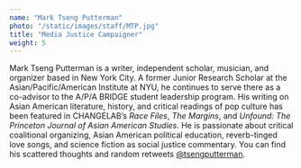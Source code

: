 ```yaml
---
name: "Mark Tseng Putterman"
photo: "/static/images/staff/MTP.jpg"
title: "Media Justice Campaigner"
weight: 5
---
```

Mark Tseng Putterman is a writer, independent scholar, musician, and organizer based in New York City. A former Junior Research Scholar at the Asian/Pacific/American Institute at NYU, he continues to serve there as a co-advisor to the A/P/A BRIDGE student leadership program. His writing on Asian American literature, history, and critical readings of pop culture has been featured in CHANGELAB’s _Race Files_, _The Margins_, and _Unfound: The Princeton Journal of Asian American Studies_. He is passionate about critical coalitional organizing, Asian American political education, reverb-tinged love songs, and science fiction as social justice commentary. You can find his scattered thoughts and random retweets [@tsengputterman](https://www.twitter.com/tsengputterman).